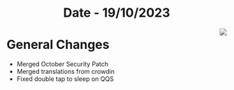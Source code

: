 <h1 align="center">Date - 19/10/2023</h1>

<img src="https://github.com/SuperiorOS-Devices/changelogs/assets/66232233/e3d80293-2cb0-4049-9a8f-d2b277866dee" align="right">


# General Changes

- Merged October Security Patch
- Merged translations from crowdin
- Fixed double tap to sleep on QQS
